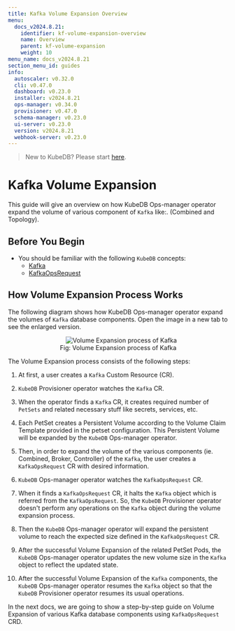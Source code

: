 ```yaml
---
title: Kafka Volume Expansion Overview
menu:
  docs_v2024.8.21:
    identifier: kf-volume-expansion-overview
    name: Overview
    parent: kf-volume-expansion
    weight: 10
menu_name: docs_v2024.8.21
section_menu_id: guides
info:
  autoscaler: v0.32.0
  cli: v0.47.0
  dashboard: v0.23.0
  installer: v2024.8.21
  ops-manager: v0.34.0
  provisioner: v0.47.0
  schema-manager: v0.23.0
  ui-server: v0.23.0
  version: v2024.8.21
  webhook-server: v0.23.0
---
```


> New to KubeDB? Please start [here](/docs/v2024.8.21/README).

# Kafka Volume Expansion

This guide will give an overview on how KubeDB Ops-manager operator expand the volume of various component of `Kafka` like:. (Combined and Topology).

## Before You Begin

- You should be familiar with the following `KubeDB` concepts:
    - [Kafka](/docs/v2024.8.21/guides/kafka/concepts/kafka)
    - [KafkaOpsRequest](/docs/v2024.8.21/guides/kafka/concepts/kafkaopsrequest)

## How Volume Expansion Process Works

The following diagram shows how KubeDB Ops-manager operator expand the volumes of `Kafka` database components. Open the image in a new tab to see the enlarged version.

<figure align="center">
  <img alt="Volume Expansion process of Kafka" src="/docs/v2024.8.21/images/day-2-operation/kafka/kf-volume-expansion.svg">
<figcaption align="center">Fig: Volume Expansion process of Kafka</figcaption>
</figure>

The Volume Expansion process consists of the following steps:

1. At first, a user creates a `Kafka` Custom Resource (CR).

2. `KubeDB` Provisioner  operator watches the `Kafka` CR.

3. When the operator finds a `Kafka` CR, it creates required number of `PetSets` and related necessary stuff like secrets, services, etc.

4. Each PetSet creates a Persistent Volume according to the Volume Claim Template provided in the petset configuration. This Persistent Volume will be expanded by the `KubeDB` Ops-manager operator.

5. Then, in order to expand the volume of the various components (ie. Combined, Broker, Controller) of the `Kafka`, the user creates a `KafkaOpsRequest` CR with desired information.

6. `KubeDB` Ops-manager operator watches the `KafkaOpsRequest` CR.

7. When it finds a `KafkaOpsRequest` CR, it halts the `Kafka` object which is referred from the `KafkaOpsRequest`. So, the `KubeDB` Provisioner  operator doesn't perform any operations on the `Kafka` object during the volume expansion process.

8. Then the `KubeDB` Ops-manager operator will expand the persistent volume to reach the expected size defined in the `KafkaOpsRequest` CR.

9. After the successful Volume Expansion of the related PetSet Pods, the `KubeDB` Ops-manager operator updates the new volume size in the `Kafka` object to reflect the updated state.

10. After the successful Volume Expansion of the `Kafka` components, the `KubeDB` Ops-manager operator resumes the `Kafka` object so that the `KubeDB` Provisioner  operator resumes its usual operations.

In the next docs, we are going to show a step-by-step guide on Volume Expansion of various Kafka database components using `KafkaOpsRequest` CRD.
